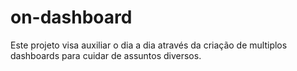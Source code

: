 # on-dashboard

Este projeto visa auxiliar o dia a dia através da criação de multiplos dashboards para cuidar de assuntos diversos. 
